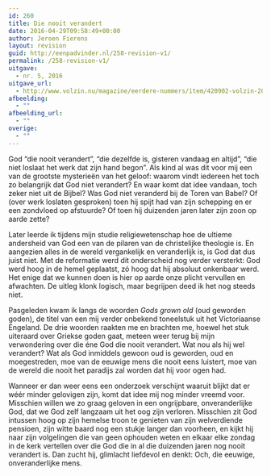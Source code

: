 ```yaml
---
id: 260
title: Die nooit verandert
date: 2016-04-29T09:58:49+00:00
author: Jeroen Fierens
layout: revision
guid: http://eenpadvinder.nl/258-revision-v1/
permalink: /258-revision-v1/
uitgave:
  - nr. 5, 2016
uitgave_url:
  - http://www.volzin.nu/magazine/eerdere-nummers/item/420902-volzin-2016-nummer-05
afbeelding:
  - ""
afbeelding_url:
  - ""
overige:
  - ""
---
```

God “die nooit verandert”, “die dezelfde is, gisteren vandaag en altijd”, “die niet loslaat het werk dat zijn hand begon”. Als kind al was dit voor mij een van de grootste mysterieën van het geloof: waarom vindt iedereen het toch zo belangrijk dat God niet verandert? En waar komt dat idee vandaan, toch zeker niet uit de Bijbel? Was God niet veranderd bij de Toren van Babel? Of (over werk loslaten gesproken) toen hij spijt had van zijn schepping en er een zondvloed op afstuurde? Of toen hij duizenden jaren later zijn zoon op aarde zette?

Later leerde ik tijdens mijn studie religiewetenschap hoe de ultieme andersheid van God een van de pilaren van de christelijke theologie is. En aangezien alles in de wereld vergankelijk en veranderlijk is, is God dat dus juist niet. Met de reformatie werd dit onderscheid nog verder versterkt: God werd hoog in de hemel geplaatst, zó hoog dat hij absoluut onkenbaar werd. Het enige dat we kunnen doen is hier op aarde onze plicht vervullen en afwachten. De uitleg klonk logisch, maar begrijpen deed ik het nog steeds niet.

Pasgeleden kwam ik langs de woorden *Gods grown old* (oud geworden goden), de titel van een mij verder onbekend toneelstuk uit het Victoriaanse Engeland. De drie woorden raakten me en brachten me, hoewel het stuk uiteraard over Griekse goden gaat, meteen weer terug bij mijn verwondering over die éne God die nooit verandert. Wat nou als hij wel verandert? Wat als God inmiddels gewoon oud is geworden, oud en moegestreden, moe van de eeuwige mens die nooit eens luistert, moe van de wereld die nooit het paradijs zal worden dat hij voor ogen had.

Wanneer er dan weer eens een onderzoek verschijnt waaruit blijkt dat er wéér minder gelovigen zijn, komt dat idee mij nog minder vreemd voor. Misschien willen we zo graag geloven in een ongrijpbare, onveranderlijke God, dat we God zelf langzaam uit het oog zijn verloren. Misschien zit God intussen hoog op zijn hemelse troon te genieten van zijn welverdiende pensioen, zijn witte baard nog een stukje langer dan voorheen, en kijkt hij naar zijn volgelingen die van geen ophouden weten en elkaar elke zondag in de kerk vertellen over die God die in al die duizenden jaren nog nooit verandert is. Dan zucht hij, glimlacht liefdevol en denkt: Och, die eeuwige, onveranderlijke mens.